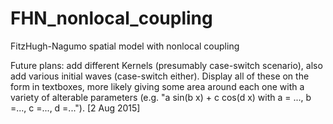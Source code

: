 # FHN_nonlocal_coupling
FitzHugh-Nagumo spatial model with nonlocal coupling

Future plans: add different Kernels (presumably case-switch scenario), also add various initial waves
(case-switch either). Display all of these on the form in textboxes, 
more likely giving some area around each one with a variety of alterable parameters 
(e.g. "a sin(b x) + c cos(d x) with a = ..., b =..., c =..., d =..."). [2 Aug 2015]
